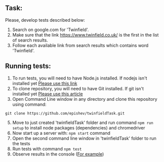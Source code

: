 
## Task:
Please, develop tests described below:
1. Search on google.com for 'Twinfield'.
2. Make sure that the link https://www.twinfield.co.uk/ is the first in the list of search results.
3. Follow each available link from search results which contains word 'Twinfield'.

## Running tests: 

1. To run tests, you will need to have Node.js installed. If nodejs isn't installed yet [Please use this link](https://nodejs.org/en/download/)
2. To clone repository, you will need to have Git installed. If git isn't installed yet [Please use this article](https://www.google.com/url?sa=t&rct=j&q=&esrc=s&source=web&cd=3&cad=rja&uact=8&ved=2ahUKEwi5yOjskc3eAhVICCwKHS9sDvcQFjACegQIBhAM&url=https%3A%2F%2Fwww.linode.com%2Fdocs%2Fdevelopment%2Fversion-control%2Fhow-to-install-git-on-linux-mac-and-windows%2F&usg=AOvVaw3o64hjx5x_3KfvldUIW7S-)
3. Open Command Line window in any directory and clone this repository using command: 
```
git clone https://github.com/epishev/twinfieldTask.git
```
5. Move to just created 'twinfieldTask' folder and run command `npm run setup` to install node packages (dependencies) and chromedriver  
6. Now start up a server with: `npm start` command
7. Open the second command line window in 'twinfieldTask' folder to run the tests
8. Run tests with command `npm test`
9. Observe results in the console ([For example](http://prntscr.com/lh3gne))
